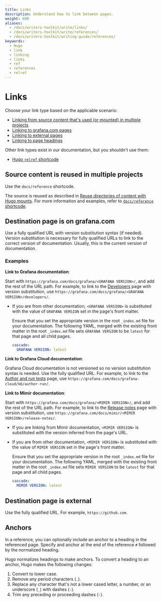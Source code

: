 ```yaml
---
title: Links
description: Understand how to link between pages.
weight: 600
aliases:
  - /docs/writers-toolkit/write/links/
  - /docs/writers-toolkit/write/references/
  - /docs/writers-toolkit/writing-guide/references/
keywords:
  - Hugo
  - link
  - linking
  - links
  - ref
  - references
  - relref
---
```


# Links

Choose your link type based on the applicable scenario:

- [Linking from source content that's used (or mounted) in multiple projects](#source-content-is-reused-in-multiple-projects)
- [Linking to grafana.com pages](#destination-page-is-on-grafanacom)
- [Linking to external pages](#destination-page-is-external)
- [Linking to page headings](#anchors)

Other link types exist in our documentation, but you shouldn't use them:

- [Hugo `relref` shortcode](https://grafana.com/docs/writers-toolkit/write/shortcodes/#relref)

## Source content is reused in multiple projects

Use the `docs/reference` shortcode.

The source is reused as described in [Reuse directories of content with Hugo mounts](https://grafana.com/docs/writers-toolkit/write/reuse-content/reuse-directories/).
For more information and examples, refer to [`docs/reference` shortcode](https://grafana.com/docs/writers-toolkit/write/shortcodes/#docsreference).

## Destination page is on grafana.com

Use a fully qualified URL with version substitution syntax (if needed).
Version substitution is necessary for fully qualified URLs to link to the correct version of documentation.
Usually, this is the current version of documentation.

### Examples

**Link to Grafana documentation**:

Start with `https://grafana.com/docs/grafana/<GRAFANA VERSION>/`, and add the rest of the URL path.
For example, to link to the [Developers](https://grafana.com/docs/grafana/latest/developers) page with version substitution,
use `https://grafana.com/docs/grafana/<GRAFANA VERSION>/developers/`.

- If you are from other documentation, `<GRAFANA VERSION>` is substituted with the value of `GRAFANA VERSION` set in the page's front matter.

  Ensure that you set the appropriate version in the root `_index.md` file for your documentation.
  The following YAML, merged with the existing front matter in the root `_index.md` file sets `GRAFANA VERSION` to be `latest` for that page and all child pages.

  ```yaml
  cascade:
    GRAFANA VERSION: latest
  ```

**Link to Grafana Cloud documentation**:

Grafana Cloud documentation is not versioned so no version substitution syntax is needed.
Use the fully qualified URL.
For example, to link to the [Author and run tests](https://grafana.com/docs/grafana-cloud/k6/author-run/) page, use `https://grafana.com/docs/grafana-cloud/k6/author-run/`.

**Link to Mimir documentation**:

Start with `https://grafana.com/docs/grafana/<MIMIR VERSION>/`, and add the rest of the URL path.
For example, to link to the [Release notes](https://grafana.com/docs/mimir/latest/release-notes/) page with version substitution,
use `https://grafana.com/docs/mimir/<MIMIR VERSION>/release-notes/`.

- If you are linking from Mimir documentation, `<MIMIR VERSION>` is substituted with the version inferred from the page's URL.

- If you are from other documentation, `<MIMIR VERSION>` is substituted with the value of `MIMIR VERSION` set in the page's front matter.

  Ensure that you set the appropriate version in the root `_index.md` file for your documentation.
  The following YAML, merged with the existing front matter in the root `_index.md` file sets `MIMIR VERSION` to be `latest` for that page and all child pages.

  ```yaml
  cascade:
    MIMIR VERSION: latest
  ```

## Destination page is external

Use the fully qualified URL.
For example, `https://github.com`.

## Anchors

In a reference, you can optionally include an anchor to a heading in the referenced page.
Specify and anchor at the end of the reference `#` followed by the normalized heading.

Hugo normalizes headings to make anchors.
To convert a heading to an anchor, Hugo makes the following changes:

1. Convert to lower case.
1. Remove any period characters (`.`).
1. Replace any character that's not a lower cased letter, a number, or an underscore (`_`) with dashes (`-`).
1. Trim any preceding or proceeding dashes (`-`).
